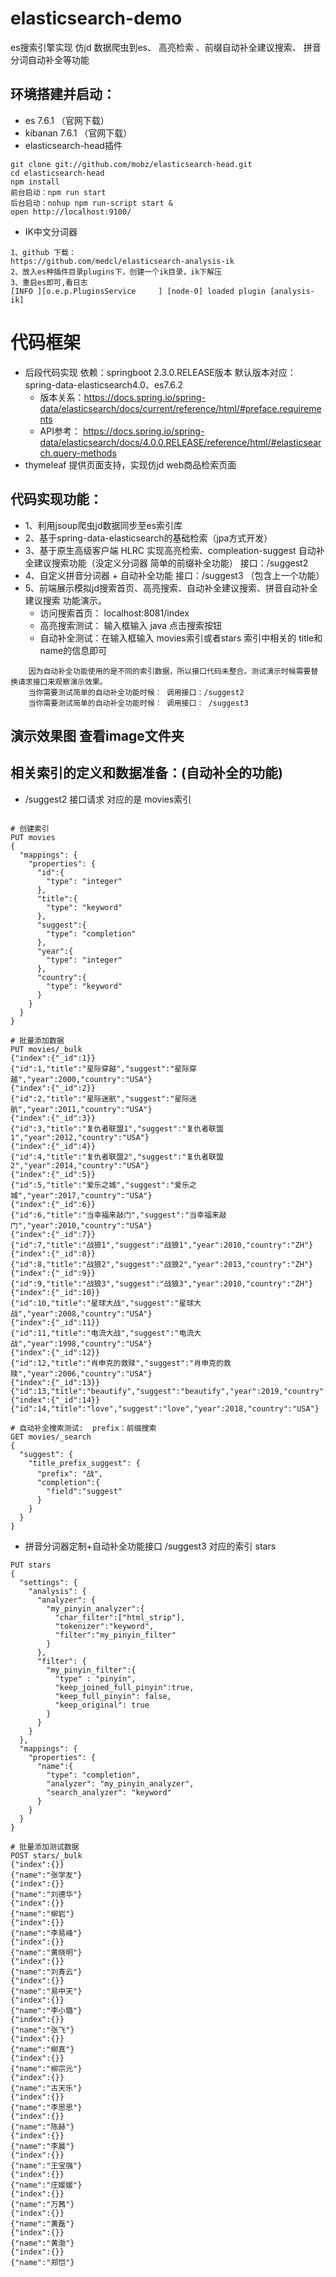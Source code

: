 # elasticsearch-demo
es搜索引擎实现 仿jd 数据爬虫到es、 高亮检索 、前缀自动补全建议搜索、 拼音分词自动补全等功能

## 环境搭建并启动：
* es 7.6.1 （官网下载）
* kibanan 7.6.1 （官网下载）
* elasticsearch-head插件
```
git clone git://github.com/mobz/elasticsearch-head.git
cd elasticsearch-head
npm install
前台启动：npm run start 
后台启动：nohup npm run-script start &
open http://localhost:9100/
```
* IK中文分词器
```
1、github 下载：
https://github.com/medcl/elasticsearch-analysis-ik
2、放入es种插件目录plugins下，创建一个ik目录，ik下解压
3、重启es即可,看日志
[INFO ][o.e.p.PluginsService     ] [node-0] loaded plugin [analysis-ik]
```

# 代码框架
* 后段代码实现 依赖：springboot 2.3.0.RELEASE版本 默认版本对应： spring-data-elasticsearch4.0、es7.6.2 
  * 版本关系：https://docs.spring.io/spring-data/elasticsearch/docs/current/reference/html/#preface.requirements
  * API参考： https://docs.spring.io/spring-data/elasticsearch/docs/4.0.0.RELEASE/reference/html/#elasticsearch.query-methods
* thymeleaf 提供页面支持，实现仿jd web商品检索页面

## 代码实现功能：
* 1、利用jsoup爬虫jd数据同步至es索引库
* 2、基于spring-data-elasticsearch的基础检索（jpa方式开发）
* 3、基于原生高级客户端 HLRC 实现高亮检索、compleation-suggest 自动补全建议搜索功能（没定义分词器 简单的前缀补全功能） 接口：/suggest2
* 4、自定义拼音分词器 + 自动补全功能 接口：/suggest3 （包含上一个功能）
* 5、前端展示模拟jd搜索首页、高亮搜索、自动补全建议搜索、拼音自动补全建议搜索 功能演示。
    * 访问搜索首页： localhost:8081/index
    * 高亮搜索测试： 输入框输入 java 点击搜索按钮
    * 自动补全测试：在输入框输入 movies索引或者stars 索引中相关的 title和name的信息即可
```
    因为自动补全功能使用的是不同的索引数据，所以接口代码未整合。测试演示时候需要替换请求接口来观察演示效果。
    当你需要测试简单的自动补全功能时候： 调用接口：/suggest2
    当你需要测试简单的自动补全功能时候： 调用接口： /suggest3
```

## 演示效果图 查看image文件夹 

## 相关索引的定义和数据准备：(自动补全的功能)
* /suggest2 接口请求 对应的是 movies索引
```

# 创建索引
PUT movies
{
  "mappings": {
    "properties": {
      "id":{
        "type": "integer"
      },
      "title":{
        "type": "keyword"
      },
      "suggest":{
        "type": "completion"
      },
      "year":{
        "type": "integer"
      },
      "country":{
        "type": "keyword"
      }
    }
  }
}

# 批量添加数据
PUT movies/_bulk
{"index":{"_id":1}}
{"id":1,"title":"星际穿越","suggest":"星际穿越","year":2000,"country":"USA"}
{"index":{"_id":2}}
{"id":2,"title":"星际迷航","suggest":"星际迷航","year":2011,"country":"USA"}
{"index":{"_id":3}}
{"id":3,"title":"复仇者联盟1","suggest":"复仇者联盟1","year":2012,"country":"USA"}
{"index":{"_id":4}}
{"id":4,"title":"复仇者联盟2","suggest":"复仇者联盟2","year":2014,"country":"USA"}
{"index":{"_id":5}}
{"id":5,"title":"爱乐之城","suggest":"爱乐之城","year":2017,"country":"USA"}
{"index":{"_id":6}}
{"id":6,"title":"当幸福来敲门","suggest":"当幸福来敲门","year":2010,"country":"USA"}
{"index":{"_id":7}}
{"id":7,"title":"战狼1","suggest":"战狼1","year":2010,"country":"ZH"}
{"index":{"_id":8}}
{"id":8,"title":"战狼2","suggest":"战狼2","year":2013,"country":"ZH"}
{"index":{"_id":9}}
{"id":9,"title":"战狼3","suggest":"战狼3","year":2010,"country":"ZH"}
{"index":{"_id":10}}
{"id":10,"title":"星球大战","suggest":"星球大战","year":2008,"country":"USA"}
{"index":{"_id":11}}
{"id":11,"title":"电流大战","suggest":"电流大战","year":1998,"country":"USA"}
{"index":{"_id":12}}
{"id":12,"title":"肖申克的救赎","suggest":"肖申克的救赎","year":2006,"country":"USA"}
{"index":{"_id":13}}
{"id":13,"title":"beautify","suggest":"beautify","year":2019,"country":"USA"}
{"index":{"_id":14}}
{"id":14,"title":"love","suggest":"love","year":2018,"country":"USA"}

# 自动补全搜索测试:  prefix：前缀搜索
GET movies/_search
{
  "suggest": {
    "title_prefix_suggest": {
      "prefix": "战",
      "completion":{
        "field":"suggest"
      }
    }
  }
}

```

* 拼音分词器定制+自动补全功能接口 /suggest3 对应的索引 stars
```
PUT stars
{
  "settings": {
    "analysis": {
      "analyzer": {
        "my_pinyin_analyzer":{
          "char_filter":["html_strip"],
          "tokenizer":"keyword",
          "filter":"my_pinyin_filter"
        }
      },
      "filter": {
        "my_pinyin_filter":{
          "type" : "pinyin",
          "keep_joined_full_pinyin":true,
          "keep_full_pinyin": false,
          "keep_original": true
        }
      }
    }
  },
  "mappings": {
    "properties": {
      "name":{
        "type": "completion",
        "analyzer": "my_pinyin_analyzer",
        "search_analyzer": "keyword"
      }
    }
  }
}

# 批量添加测试数据
POST stars/_bulk
{"index":{}}
{"name":"张学友"}
{"index":{}}
{"name":"刘德华"}
{"index":{}}
{"name":"柳岩"}
{"index":{}}
{"name":"李易峰"}
{"index":{}}
{"name":"黄晓明"}
{"index":{}}
{"name":"刘青云"}
{"index":{}}
{"name":"易中天"}
{"index":{}}
{"name":"李小璐"}
{"index":{}}
{"name":"张飞"}
{"index":{}}
{"name":"柳真"}
{"index":{}}
{"name":"柳宗元"}
{"index":{}}
{"name":"古天乐"}
{"index":{}}
{"name":"李思思"}
{"index":{}}
{"name":"陈赫"}
{"index":{}}
{"name":"李晨"}
{"index":{}}
{"name":"王宝强"}
{"index":{}}
{"name":"庄媛媛"}
{"index":{}}
{"name":"万茜"}
{"index":{}}
{"name":"黄磊"}
{"index":{}}
{"name":"黄渤"}
{"index":{}}
{"name":"郑恺"}
```
